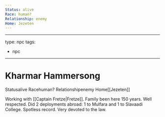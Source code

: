 ```yaml
---
Status: alive
Race: human?
Relationship: enemy
Home: Jezeten
---
```


---
type: npc
tags: 
- npc
---

# Kharmar Hammersong
<span class="dataview inline-field"><span class="inline-field-key">Status</span><span class="inline-field-value">alive</span></span>
<span class="dataview inline-field"><span class="inline-field-key">Race</span><span class="inline-field-value">human?</span></span>
<span class="dataview inline-field"><span class="inline-field-key">Relationship</span><span class="inline-field-value">enemy</span></span>
<span class="dataview inline-field"><span class="inline-field-key">Home</span><span class="inline-field-value">[[Jezeten]]</span></span>

Working with [[Captain Fretze|Fretze]]. Family been here 150 years. Well respected. Did 2 deployments abroad: 1 to Mulfara and 1 to Slavaadi College. Spotless record. Very devoted to the law. 